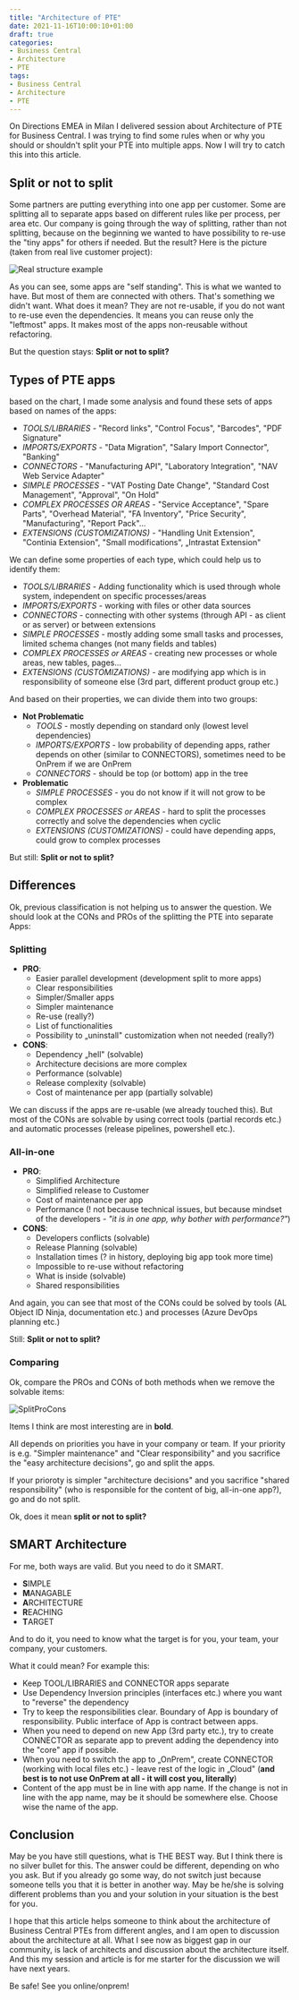 ```yaml
---
title: "Architecture of PTE"
date: 2021-11-16T10:00:10+01:00
draft: true
categories:
- Business Central
- Architecture
- PTE
tags:
- Business Central
- Architecture
- PTE
---
```


On Directions EMEA in Milan I delivered session about Architecture of PTE for Business Central. I was trying to find some rules when or why you should or shouldn't 
split your PTE into multiple apps. Now I will try to catch this into this article.

## Split or not to split

Some partners are putting everything into one app per customer. Some are splitting all to separate apps based on different rules like per process, per area etc.
Our company is going through the way of splitting, rather than not splitting, because on the beginning we wanted to have possibility to re-use the "tiny apps" for others if needed.
But the result? Here is the picture (taken from real live customer project):

![Real structure example](/assets/DependencyGraph.png)

As you can see, some apps are "self standing". This is what we wanted to have. But most of them are connected with others. That's something we didn't want. What does it mean? They are not re-usable, if you do not want to re-use even the dependencies. It means you can reuse only the "leftmost" apps. It makes most of the apps non-reusable without refactoring.

But the question stays: **Split or not to split?**

## Types of PTE apps

based on the chart, I made some analysis and found these sets of apps based on names of the apps:

- *TOOLS/LIBRARIES* - "Record links", "Control Focus", "Barcodes", "PDF Signature"
- *IMPORTS/EXPORTS* - "Data Migration", "Salary Import Connector", "Banking"
- *CONNECTORS* - "Manufacturing API", "Laboratory Integration", "NAV Web Service Adapter"
- *SIMPLE PROCESSES* - "VAT Posting Date Change", "Standard Cost Management", "Approval", "On Hold"
- *COMPLEX PROCESSES OR AREAS* - "Service Acceptance", "Spare Parts", "Overhead Material", "FA Inventory", "Price Security", "Manufacturing", "Report Pack"…
- *EXTENSIONS (CUSTOMIZATIONS)* - "Handling Unit Extension", "Continia Extension", "Small modifications", „Intrastat Extension"

We can define some properties of each type, which could help us to identify them:
- *TOOLS/LIBRARIES* - Adding functionality which is used through whole system, independent on specific processes/areas
- *IMPORTS/EXPORTS* - working with files or other data sources
- *CONNECTORS* - connecting with other systems (through API - as client or as server) or between extensions
- *SIMPLE PROCESSES* - mostly adding some small tasks and processes, limited schema changes (not many fields and tables)
- *COMPLEX PROCESSES or AREAS* - creating new processes or whole areas, new tables, pages…
- *EXTENSIONS (CUSTOMIZATIONS)* - are modifying app which is in responsibility of someone else (3rd part, different product group etc.)

And based on their properties, we can divide them into two groups:

- **Not Problematic**
  - *TOOLS* - mostly depending on standard only (lowest level dependencies)
  - *IMPORTS/EXPORTS* - low probability of depending apps, rather depends on other (similar to CONNECTORS), sometimes need to be OnPrem if we are OnPrem
  - *CONNECTORS* - should be top (or bottom) app in the tree
- **Problematic**
  - *SIMPLE PROCESSES* - you do not know if it will not grow to be complex
  - *COMPLEX PROCESSES or AREAS* - hard to split the processes correctly and solve the dependencies when cyclic
  - *EXTENSIONS (CUSTOMIZATIONS)* - could have depending apps, could grow to complex processes

But still: **Split or not to split?**

## Differences
Ok, previous classification is not helping us to answer the question. We should look at the
 CONs and PROs of the splitting the PTE into separate Apps:

### Splitting

- **PRO**:
  - Easier parallel development (development split to more apps)
  - Clear responsibilities
  - Simpler/Smaller apps
  - Simpler maintenance
  - Re-use (really?)
  - List of functionalities
  - Possibility to „uninstall" customization when not needed (really?)
- **CONS**:
  - Dependency „hell" (solvable)
  - Architecture decisions are more complex
  - Performance (solvable)
  - Release complexity (solvable)
  - Cost of maintenance per app (partially solvable)

We can discuss if the apps are re-usable (we already touched this). But most of the CONs are solvable by using correct tools (partial records etc.) and automatic processes (release pipelines, powershell etc.).

### All-in-one

- **PRO**:
  - Simplified Architecture
  - Simplified release to Customer
  - Cost of maintenance per app
  - Performance (! not because technical issues, but because mindset of the developers - *"it is in one app, why bother with performance?"*)
- **CONS**:
  - Developers conflicts (solvable)
  - Release Planning (solvable)
  - Installation times (? in history, deploying big app took more time)
  - Impossible to re-use without refactoring
  - What is inside (solvable)
  - Shared responsibilities

And again, you can see that most of the CONs could be solved by tools (AL Object ID Ninja, documentation etc.) and processes (Azure DevOps planning etc.)

Still: **Split or not to split?**

### Comparing

Ok, compare the PROs and CONs of both methods when we remove the solvable items:

![SplitProCons](/assets/SplitProCons.png)

Items I think are most interesting are in **bold**. 

All depends on priorities you have in your company or team. If your priority is e.g. "Simpler maintenance" and "Clear responsibility" 
and you sacrifice the "easy architecture decisions", go and split the apps.

If your prioroty is simpler "architecture decisions" and you sacrifice "shared responsibility" (who is responsible for the content of big, all-in-one app?), go and do not split.

Ok, does it mean **split or not to split?**

## SMART Architecture

For me, both ways are valid. But you need to do it SMART.

- **S**IMPLE
- **M**ANAGABLE
- **A**RCHITECTURE
- **R**EACHING
- **T**ARGET

And to do it, you need to know what the target is for you, your team, your company, your customers.

What it could mean? For example this:
- Keep TOOL/LIBRARIES and CONNECTOR apps separate
- Use Dependency Inversion principles (interfaces etc.) where you want to "reverse" the dependency
- Try to keep the responsibilities clear. Boundary of App is boundary of responsibility. Public interface of App is contract between apps.
- When you need to depend on new App (3rd party etc.), try to create CONNECTOR as separate app to prevent adding the dependency into the "core" app if possible.
- When you need to switch the app to „OnPrem", create CONNECTOR (working with local files etc.) - leave rest of the logic in „Cloud" (**and best is to not use OnPrem at all - it will cost you, literally**)
- Content of the app must be in line with app name. If the change is not in line with the app name, may be it should be somewhere else. Choose wise the name of the app.

## Conclusion

May be you have still questions, what is THE BEST way. But I think there is no silver bullet for this. The answer could be different, depending on who you ask.
But if you already go some way, do not switch just because someone tells you that it is better in another way. May be he/she is solving different problems than you
and your solution in your situation is the best for you.

I hope that this article helps someone to think about the architecture of Business Central PTEs from different angles, and I am open to discussion about the architecture at all.
What I see now as biggest gap in our community, is lack of architects and discussion about the architecture itself. And this my session and article is for me starter for the discussion
we will have next years.

Be safe! See you online/onprem!
